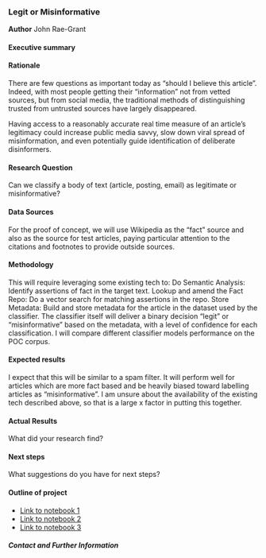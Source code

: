 ### Legit or Misinformative

**Author**
John Rae-Grant

#### Executive summary

#### Rationale
There are few questions as important today as “should I believe this article”.  Indeed, with most people getting their “information” not from vetted sources, but from social media, the traditional methods of distinguishing trusted from untrusted sources have largely disappeared.  

Having access to a reasonably accurate real time measure of an article’s legitimacy could increase public media savvy, slow down viral spread of misinformation, and even potentially guide identification of deliberate disinformers.

#### Research Question
Can we classify a body of text (article, posting, email) as legitimate or misinformative?

#### Data Sources
For the proof of concept, we will use Wikipedia as the “fact” source and also as the source for test articles, paying particular attention to the citations and footnotes to provide outside sources.

#### Methodology
This will require leveraging some existing tech to:
Do Semantic Analysis: Identify assertions of fact in the target text.
Lookup and amend the Fact Repo: Do a vector search for matching assertions in the repo.
Store Metadata:  Build and store metadata for the article in the dataset used by the classifier.
The classifier itself will deliver a binary decision “legit” or “misinformative” based on the metadata, with a level of confidence for each classification.  I will compare different classifier models performance on the POC corpus.

#### Expected results
I expect that this will be similar to a spam filter.  It will perform well for articles which are more fact based and be heavily biased toward labelling articles as “misinformative”.
I am unsure about the availability of the existing tech described above, so that is a large x factor in putting this together.

#### Actual Results
What did your research find?

#### Next steps
What suggestions do you have for next steps?

#### Outline of project

- [Link to notebook 1]()
- [Link to notebook 2]()
- [Link to notebook 3]()


##### Contact and Further Information